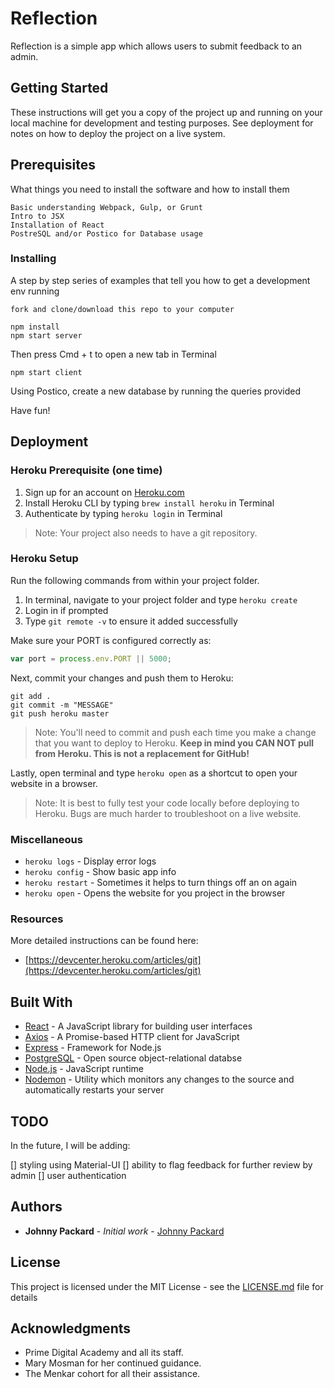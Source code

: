 # Reflection

Reflection is a simple app which allows users to submit feedback to an admin.

## Getting Started

These instructions will get you a copy of the project up and running on your local machine for development and testing purposes. See deployment for notes on how to deploy the project on a live system.

## Prerequisites

What things you need to install the software and how to install them

```
Basic understanding Webpack, Gulp, or Grunt
Intro to JSX
Installation of React
PostreSQL and/or Postico for Database usage

```

### Installing

A step by step series of examples that tell you how to get a development env running

```
fork and clone/download this repo to your computer
```

```
npm install
npm start server
```

Then press Cmd + t to open a new tab in Terminal

```
npm start client
```

Using Postico, create a new database by running the queries provided

Have fun!

## Deployment
### Heroku Prerequisite (one time)

1. Sign up for an account on [Heroku.com](https://www.heroku.com/)
2. Install Heroku CLI by typing `brew install heroku` in Terminal
3. Authenticate by typing `heroku login` in Terminal

  > Note: Your project also needs to have a git repository.

### Heroku Setup

Run the following commands from within your project folder.

1. In terminal, navigate to your project folder and type `heroku create`
2. Login in if prompted
3. Type `git remote -v` to ensure it added successfully

Make sure your PORT is configured correctly as:

```JavaScript
var port = process.env.PORT || 5000;
```

Next, commit your changes and push them to Heroku:

```
git add .
git commit -m "MESSAGE"
git push heroku master
```

   > Note: You'll need to commit and push each time you make a change that you want to deploy to Heroku. **Keep in mind you CAN NOT pull from Heroku. This is not a replacement for GitHub!**

Lastly, open terminal and type `heroku open` as a shortcut to open your website in a browser.

   > Note: It is best to fully test your code locally before deploying to Heroku. Bugs are much harder to troubleshoot on a live website.

### Miscellaneous

- `heroku logs` - Display error logs
- `heroku config` - Show basic app info
- `heroku restart` - Sometimes it helps to turn things off an on again
- `heroku open` - Opens the website for you project in the browser

### Resources

More detailed instructions can be found here: 

- [https://devcenter.heroku.com/articles/git](https://devcenter.heroku.com/articles/git)


## Built With

* [React](https://reactjs.org/) - A JavaScript library for building user interfaces
* [Axios](https://github.com/axios/axios) - A Promise-based HTTP client for JavaScript
* [Express](https://expressjs.com/) - Framework for Node.js
* [PostgreSQL](https://www.postgresql.org/) - Open source object-relational databse
* [Node.js](https://nodejs.org/en/) - JavaScript runtime
* [Nodemon](https://nodemon.io/) - Utility which monitors any changes to the source and automatically restarts your server

## TODO

In the future, I will be adding: 

[] styling using Material-UI
[] ability to flag feedback for further review by admin
[] user authentication

## Authors

* **Johnny Packard** - *Initial work* - [Johnny Packard](https://github.com/JohnnyPackard)

## License

This project is licensed under the MIT License - see the [LICENSE.md](LICENSE.md) file for details

## Acknowledgments

* Prime Digital Academy and all its staff.
* Mary Mosman for her continued guidance.
* The Menkar cohort for all their assistance.
